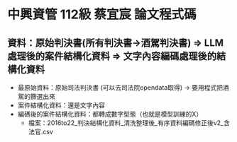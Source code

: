 # 中興資管 112級 蔡宜宸 論文程式碼

## 資料：原始判決書(所有判決書->酒駕判決書) => LLM處理後的案件結構化資料 => 文字內容編碼處理後的結構化資料
- 最原始資料：原始司法判決書 (可以去司法院opendata取得) -> 要用程式把酒駕的篩選出來
- 案件結構化資料：還是文字內容
- 編碼後的案件結構化資料：都轉成數字型態（也就是模型訓練的X）
  - 檔案：2016to22_判決結構化資料_清洗整理後_有序資料編碼修正後v2_含法官.csv 
